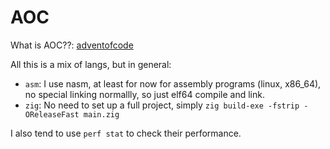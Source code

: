 # AOC
What is AOC??: [adventofcode](https://adventofcode.com)

All this is a mix of langs, but in general:
* `asm`: I use nasm, at least for now for assembly programs (linux, x86\_64), no special linking normallly, so just elf64 compile and link.
* `zig`: No need to set up a full project, simply `zig build-exe -fstrip -OReleaseFast main.zig`

I also tend to use `perf stat` to check their performance.
